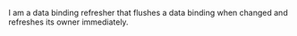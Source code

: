 I am a data binding refresher that flushes a data binding when changed and refreshes its owner immediately.